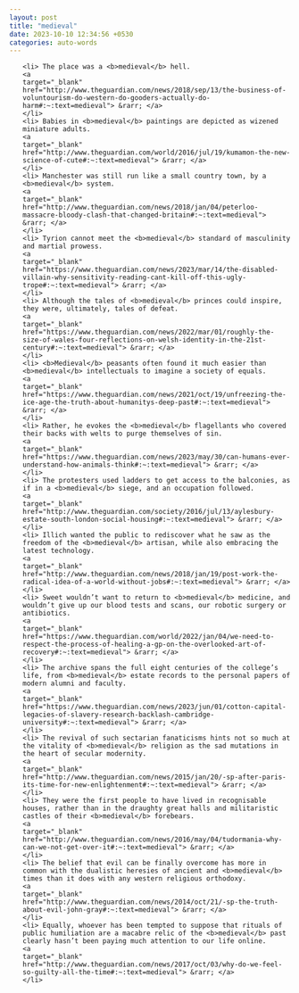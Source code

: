 ```yaml
---
layout: post
title: "medieval"
date: 2023-10-10 12:34:56 +0530
categories: auto-words
---
```

<ol>

    <li> The place was a <b>medieval</b> hell.
    <a 
    target="_blank" 
    href="http://www.theguardian.com/news/2018/sep/13/the-business-of-voluntourism-do-western-do-gooders-actually-do-harm#:~:text=medieval"> &rarr; </a>
    </li>
    <li> Babies in <b>medieval</b> paintings are depicted as wizened miniature adults.
    <a 
    target="_blank" 
    href="http://www.theguardian.com/world/2016/jul/19/kumamon-the-new-science-of-cute#:~:text=medieval"> &rarr; </a>
    </li>
    <li> Manchester was still run like a small country town, by a <b>medieval</b> system.
    <a 
    target="_blank" 
    href="http://www.theguardian.com/news/2018/jan/04/peterloo-massacre-bloody-clash-that-changed-britain#:~:text=medieval"> &rarr; </a>
    </li>
    <li> Tyrion cannot meet the <b>medieval</b> standard of masculinity and martial prowess.
    <a 
    target="_blank" 
    href="https://www.theguardian.com/news/2023/mar/14/the-disabled-villain-why-sensitivity-reading-cant-kill-off-this-ugly-trope#:~:text=medieval"> &rarr; </a>
    </li>
    <li> Although the tales of <b>medieval</b> princes could inspire, they were, ultimately, tales of defeat.
    <a 
    target="_blank" 
    href="https://www.theguardian.com/news/2022/mar/01/roughly-the-size-of-wales-four-reflections-on-welsh-identity-in-the-21st-century#:~:text=medieval"> &rarr; </a>
    </li>
    <li> <b>Medieval</b> peasants often found it much easier than <b>medieval</b> intellectuals to imagine a society of equals.
    <a 
    target="_blank" 
    href="https://www.theguardian.com/news/2021/oct/19/unfreezing-the-ice-age-the-truth-about-humanitys-deep-past#:~:text=medieval"> &rarr; </a>
    </li>
    <li> Rather, he evokes the <b>medieval</b> flagellants who covered their backs with welts to purge themselves of sin.
    <a 
    target="_blank" 
    href="https://www.theguardian.com/news/2023/may/30/can-humans-ever-understand-how-animals-think#:~:text=medieval"> &rarr; </a>
    </li>
    <li> The protesters used ladders to get access to the balconies, as if in a <b>medieval</b> siege, and an occupation followed.
    <a 
    target="_blank" 
    href="http://www.theguardian.com/society/2016/jul/13/aylesbury-estate-south-london-social-housing#:~:text=medieval"> &rarr; </a>
    </li>
    <li> Illich wanted the public to rediscover what he saw as the freedom of the <b>medieval</b> artisan, while also embracing the latest technology.
    <a 
    target="_blank" 
    href="http://www.theguardian.com/news/2018/jan/19/post-work-the-radical-idea-of-a-world-without-jobs#:~:text=medieval"> &rarr; </a>
    </li>
    <li> Sweet wouldn’t want to return to <b>medieval</b> medicine, and wouldn’t give up our blood tests and scans, our robotic surgery or antibiotics.
    <a 
    target="_blank" 
    href="https://www.theguardian.com/world/2022/jan/04/we-need-to-respect-the-process-of-healing-a-gp-on-the-overlooked-art-of-recovery#:~:text=medieval"> &rarr; </a>
    </li>
    <li> The archive spans the full eight centuries of the college’s life, from <b>medieval</b> estate records to the personal papers of modern alumni and faculty.
    <a 
    target="_blank" 
    href="https://www.theguardian.com/news/2023/jun/01/cotton-capital-legacies-of-slavery-research-backlash-cambridge-university#:~:text=medieval"> &rarr; </a>
    </li>
    <li> The revival of such sectarian fanaticisms hints not so much at the vitality of <b>medieval</b> religion as the sad mutations in the heart of secular modernity.
    <a 
    target="_blank" 
    href="http://www.theguardian.com/news/2015/jan/20/-sp-after-paris-its-time-for-new-enlightenment#:~:text=medieval"> &rarr; </a>
    </li>
    <li> They were the first people to have lived in recognisable houses, rather than in the draughty great halls and militaristic castles of their <b>medieval</b> forebears.
    <a 
    target="_blank" 
    href="http://www.theguardian.com/news/2016/may/04/tudormania-why-can-we-not-get-over-it#:~:text=medieval"> &rarr; </a>
    </li>
    <li> The belief that evil can be finally overcome has more in common with the dualistic heresies of ancient and <b>medieval</b> times than it does with any western religious orthodoxy.
    <a 
    target="_blank" 
    href="http://www.theguardian.com/news/2014/oct/21/-sp-the-truth-about-evil-john-gray#:~:text=medieval"> &rarr; </a>
    </li>
    <li> Equally, whoever has been tempted to suppose that rituals of public humiliation are a macabre relic of the <b>medieval</b> past clearly hasn’t been paying much attention to our life online.
    <a 
    target="_blank" 
    href="http://www.theguardian.com/news/2017/oct/03/why-do-we-feel-so-guilty-all-the-time#:~:text=medieval"> &rarr; </a>
    </li>
